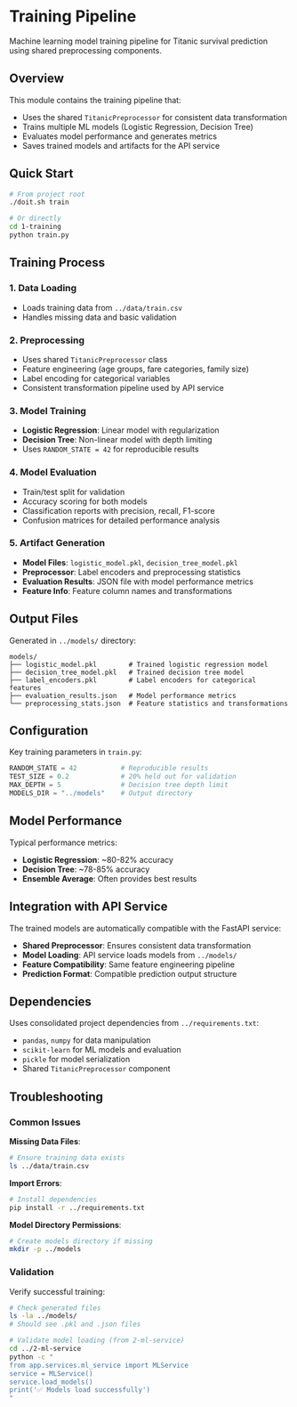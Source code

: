 # Training Pipeline

Machine learning model training pipeline for Titanic survival prediction using shared preprocessing components.

## Overview

This module contains the training pipeline that:
- Uses the shared `TitanicPreprocessor` for consistent data transformation
- Trains multiple ML models (Logistic Regression, Decision Tree)
- Evaluates model performance and generates metrics
- Saves trained models and artifacts for the API service

## Quick Start

```bash
# From project root
./doit.sh train

# Or directly
cd 1-training
python train.py
```

## Training Process

### 1. Data Loading
- Loads training data from `../data/train.csv`
- Handles missing data and basic validation

### 2. Preprocessing
- Uses shared `TitanicPreprocessor` class
- Feature engineering (age groups, fare categories, family size)
- Label encoding for categorical variables
- Consistent transformation pipeline used by API service

### 3. Model Training
- **Logistic Regression**: Linear model with regularization
- **Decision Tree**: Non-linear model with depth limiting
- Uses `RANDOM_STATE = 42` for reproducible results

### 4. Model Evaluation
- Train/test split for validation
- Accuracy scoring for both models
- Classification reports with precision, recall, F1-score
- Confusion matrices for detailed performance analysis

### 5. Artifact Generation
- **Model Files**: `logistic_model.pkl`, `decision_tree_model.pkl`
- **Preprocessor**: Label encoders and preprocessing statistics
- **Evaluation Results**: JSON file with model performance metrics
- **Feature Info**: Feature column names and transformations

## Output Files

Generated in `../models/` directory:
```
models/
├── logistic_model.pkl        # Trained logistic regression model
├── decision_tree_model.pkl   # Trained decision tree model  
├── label_encoders.pkl        # Label encoders for categorical features
├── evaluation_results.json   # Model performance metrics
└── preprocessing_stats.json  # Feature statistics and transformations
```

## Configuration

Key training parameters in `train.py`:
```python
RANDOM_STATE = 42           # Reproducible results
TEST_SIZE = 0.2             # 20% held out for validation
MAX_DEPTH = 5               # Decision tree depth limit
MODELS_DIR = "../models"    # Output directory
```

## Model Performance

Typical performance metrics:
- **Logistic Regression**: ~80-82% accuracy
- **Decision Tree**: ~78-85% accuracy
- **Ensemble Average**: Often provides best results

## Integration with API Service

The trained models are automatically compatible with the FastAPI service:
- **Shared Preprocessor**: Ensures consistent data transformation
- **Model Loading**: API service loads models from `../models/`
- **Feature Compatibility**: Same feature engineering pipeline
- **Prediction Format**: Compatible prediction output structure

## Dependencies

Uses consolidated project dependencies from `../requirements.txt`:
- `pandas`, `numpy` for data manipulation
- `scikit-learn` for ML models and evaluation
- `pickle` for model serialization
- Shared `TitanicPreprocessor` component

## Troubleshooting

### Common Issues

**Missing Data Files**:
```bash
# Ensure training data exists
ls ../data/train.csv
```

**Import Errors**:
```bash
# Install dependencies
pip install -r ../requirements.txt
```

**Model Directory Permissions**:
```bash
# Create models directory if missing
mkdir -p ../models
```

### Validation

Verify successful training:
```bash
# Check generated files
ls -la ../models/
# Should see .pkl and .json files

# Validate model loading (from 2-ml-service)
cd ../2-ml-service
python -c "
from app.services.ml_service import MLService
service = MLService()
service.load_models()
print('✅ Models load successfully')
"
```